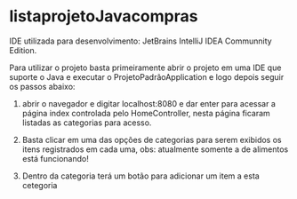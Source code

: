 # listaprojetoJavacompras
IDE utilizada para desenvolvimento: JetBrains IntelliJ IDEA Communnity Edition.

Para utilizar o projeto basta primeiramente abrir o projeto em uma IDE que suporte o Java e executar o ProjetoPadrãoApplication e logo depois seguir os passos abaixo:

1. abrir o navegador e digitar localhost:8080 e dar enter para acessar a página index controlada pelo HomeController, nesta página ficaram listadas as categorias 
para acesso.

2. Basta clicar em uma das opções de categorias para serem exibidos os itens registrados em cada uma, obs: atualmente somente a de alimentos está funcionando!

3. Dentro da categoria terá um botão para adicionar um item a esta cetegoria
